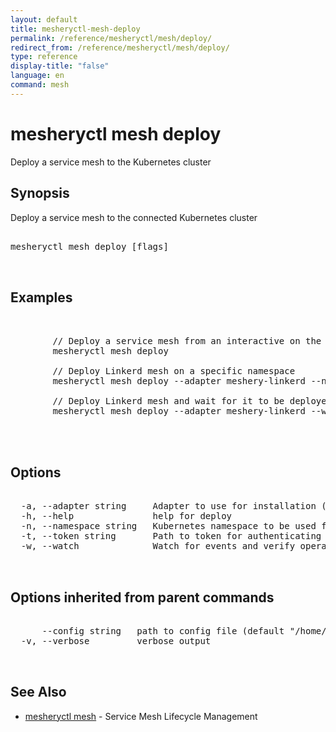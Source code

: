 ```yaml
---
layout: default
title: mesheryctl-mesh-deploy
permalink: /reference/mesheryctl/mesh/deploy/
redirect_from: /reference/mesheryctl/mesh/deploy/
type: reference
display-title: "false"
language: en
command: mesh
---
```


# mesheryctl mesh deploy

Deploy a service mesh to the Kubernetes cluster

## Synopsis

Deploy a service mesh to the connected Kubernetes cluster

<pre class='codeblock-pre'>
<div class='codeblock'>
mesheryctl mesh deploy [flags]

</div>
</pre> 

## Examples

<pre class='codeblock-pre'>
<div class='codeblock'>

		// Deploy a service mesh from an interactive on the default namespace
		mesheryctl mesh deploy

		// Deploy Linkerd mesh on a specific namespace
		mesheryctl mesh deploy --adapter meshery-linkerd --namespace linkerd-ns

		// Deploy Linkerd mesh and wait for it to be deployed
		mesheryctl mesh deploy --adapter meshery-linkerd --watch
		

</div>
</pre> 

## Options

<pre class='codeblock-pre'>
<div class='codeblock'>
  -a, --adapter string     Adapter to use for installation (default "meshery-istio:10000")
  -h, --help               help for deploy
  -n, --namespace string   Kubernetes namespace to be used for deploying the validation tests and sample workload (default "default")
  -t, --token string       Path to token for authenticating to Meshery API
  -w, --watch              Watch for events and verify operation (in beta testing)

</div>
</pre>

## Options inherited from parent commands

<pre class='codeblock-pre'>
<div class='codeblock'>
      --config string   path to config file (default "/home/admin-pc/.meshery/config.yaml")
  -v, --verbose         verbose output

</div>
</pre>

## See Also

* [mesheryctl mesh](mesh/)	 - Service Mesh Lifecycle Management

